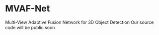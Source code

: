 # MVAF-Net
Multi-View Adaptive Fusion Network for 3D Object Detection
Our source code will be public soon
